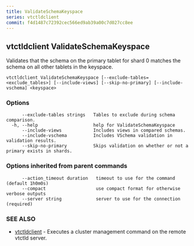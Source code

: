 ```yaml
---
title: ValidateSchemaKeyspace
series: vtctldclient
commit: f4d1487c72392cec566ed9ab39a00c7d027cc8ee
---
```

## vtctldclient ValidateSchemaKeyspace

Validates that the schema on the primary tablet for shard 0 matches the schema on all other tablets in the keyspace.

```
vtctldclient ValidateSchemaKeyspace [--exclude-tables=<exclude_tables>] [--include-views] [--skip-no-primary] [--include-vschema] <keyspace>
```

### Options

```
      --exclude-tables strings   Tables to exclude during schema comparison.
  -h, --help                     help for ValidateSchemaKeyspace
      --include-views            Includes views in compared schemas.
      --include-vschema          Includes VSchema validation in validation results.
      --skip-no-primary          Skips validation on whether or not a primary exists in shards.
```

### Options inherited from parent commands

```
      --action_timeout duration   timeout to use for the command (default 1h0m0s)
      --compact                   use compact format for otherwise verbose outputs
      --server string             server to use for the connection (required)
```

### SEE ALSO

* [vtctldclient](../)	 - Executes a cluster management command on the remote vtctld server.

